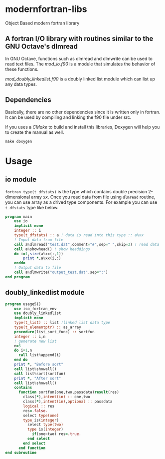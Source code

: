 # modernfortran-libs
Object Based modern fortran library

## A fortran I/O library with routines similar to the GNU Octave's dlmread
In GNU Octave, functions such as dlmread and dlmwrite can be used to read text files. 
The *mod_io.f90* is a module that simulates the behavior of these functions.

*mod_doubly_linkedlist.f90* is a doubly linked list module which can list up any data types.

## Dependencies
Basically, there are no other dependencies since it is written only in fortran.
It can be used by compiling and linking the f90 file under src.

If you uses a *CMake* to build and install this libraries, Doxygen will help you to create the manual as well.

`make doxygen`

# Usage

## io module
`fortran type(t_dfstats)` is the type which contains double precision 2-dimensional array *xx*.
Once you read data from file using `dlmread` routine, you can use array as a drived type components. 
For example you can use `t_dfstats` type like below.
```fortran
program main
    use io
    implicit none
    integer :: i
    type(t_dfstats) :: a ! data is read into this type :: a%xx
    ! Input data from file
    call a%dlmread("test.dat",comment="#",sep=" ",skip=3) ! read data
    call a%showhead() ! show headdings
    do i=1,size(a%xx(:,1))
        print *,a%xx(i,:)
    enddo
    ! Output data to file
    call a%dlmwrite("output_test.dat",sep=":")
end program
```
## doubly_linkedlist module

```fortran
program usage5()
    use iso_fortran_env
    use doubly_linkedlist 
    implicit none
    type(t_list) :: list !linked list data type
    type(t_elementptr) :: as_array
    procedure(list_sort_func) :: sortfun
    integer :: i,n
    ! generate new list
    n=5
    do i=1,n
      call list%append(i)
    end do
    print *, "Before sort"
    call list%showall()
    call list%sort(sortfun)
    print *, "After sort"
    call list%showall()
    contains
      function sortfun(one,two,passdata)result(res)
        class(*),intent(in) :: one,two
        class(*),intent(in),optional :: passdata
        logical :: res
        res=.false.
        select type(one)
        type is(integer)
          select type(two)
          type is(integer)
            if(one>two) res=.true.
          end select
        end select
      end function
end subroutine
```

